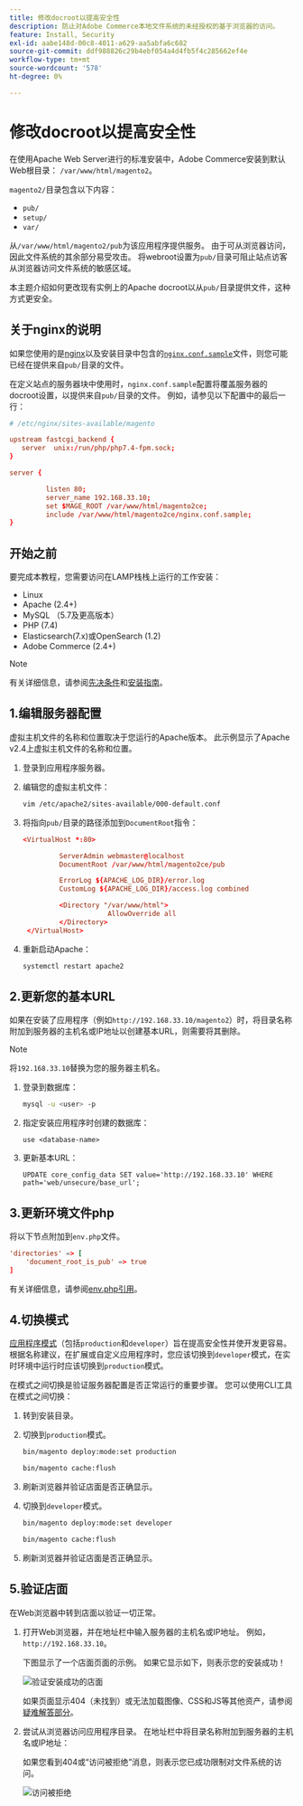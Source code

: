 ```yaml
---
title: 修改docroot以提高安全性
description: 防止对Adobe Commerce本地文件系统的未经授权的基于浏览器的访问。
feature: Install, Security
exl-id: aabe148d-00c8-4011-a629-aa5abfa6c682
source-git-commit: ddf988826c29b4ebf054a4d4fb5f4c285662ef4e
workflow-type: tm+mt
source-wordcount: '578'
ht-degree: 0%

---
```


# 修改docroot以提高安全性

在使用Apache Web Server进行的标准安装中，Adobe Commerce安装到默认Web根目录： `/var/www/html/magento2`。

`magento2/`目录包含以下内容：

- `pub/`
- `setup/`
- `var/`

从`/var/www/html/magento2/pub`为该应用程序提供服务。 由于可从浏览器访问，因此文件系统的其余部分易受攻击。
将webroot设置为`pub/`目录可阻止站点访客从浏览器访问文件系统的敏感区域。

本主题介绍如何更改现有实例上的Apache docroot以从`pub/`目录提供文件，这种方式更安全。

## 关于nginx的说明

如果您使用的是[nginx](../prerequisites/web-server/nginx.md)以及安装目录中包含的[`nginx.conf.sample`](https://github.com/magento/magento2/blob/2.4/nginx.conf.sample)文件，则您可能已经在提供来自`pub/`目录的文件。

在定义站点的服务器块中使用时，`nginx.conf.sample`配置将覆盖服务器的docroot设置，以提供来自`pub/`目录的文件。 例如，请参见以下配置中的最后一行：

```conf
# /etc/nginx/sites-available/magento

upstream fastcgi_backend {
   server  unix:/run/php/php7.4-fpm.sock;
}

server {

         listen 80;
         server_name 192.168.33.10;
         set $MAGE_ROOT /var/www/html/magento2ce;
         include /var/www/html/magento2ce/nginx.conf.sample;
}
```

## 开始之前

要完成本教程，您需要访问在LAMP栈栈上运行的工作安装：

- Linux
- Apache (2.4+)
- MySQL （5.7及更高版本）
- PHP (7.4)
- Elasticsearch(7.x)或OpenSearch (1.2)
- Adobe Commerce (2.4+)

>[!NOTE]
>
>有关详细信息，请参阅[先决条件](../prerequisites/overview.md)和[安装指南](../overview.md)。

## 1.编辑服务器配置

虚拟主机文件的名称和位置取决于您运行的Apache版本。 此示例显示了Apache v2.4上虚拟主机文件的名称和位置。

1. 登录到应用程序服务器。
1. 编辑您的虚拟主机文件：

   ```bash
   vim /etc/apache2/sites-available/000-default.conf
   ```

1. 将指向`pub/`目录的路径添加到`DocumentRoot`指令：

   ```conf
   <VirtualHost *:80>
   
            ServerAdmin webmaster@localhost
            DocumentRoot /var/www/html/magento2ce/pub
   
            ErrorLog ${APACHE_LOG_DIR}/error.log
            CustomLog ${APACHE_LOG_DIR}/access.log combined
   
            <Directory "/var/www/html">
                        AllowOverride all
            </Directory>
    </VirtualHost>
   ```

1. 重新启动Apache：

   ```bash
   systemctl restart apache2
   ```

## 2.更新您的基本URL

如果在安装了应用程序（例如`http://192.168.33.10/magento2`）时，将目录名称附加到服务器的主机名或IP地址以创建基本URL，则需要将其删除。

>[!NOTE]
>
>将`192.168.33.10`替换为您的服务器主机名。

1. 登录到数据库：

   ```bash
   mysql -u <user> -p
   ```

1. 指定安装应用程序时创建的数据库：

   ```shell
   use <database-name>
   ```

1. 更新基本URL：

   ```shell
   UPDATE core_config_data SET value='http://192.168.33.10' WHERE path='web/unsecure/base_url';
   ```

## 3.更新环境文件php

将以下节点附加到`env.php`文件。

```conf
'directories' => [
    'document_root_is_pub' => true
]
```

有关详细信息，请参阅[env.php引用](../../configuration/reference/config-reference-envphp.md)。

## 4.切换模式

[应用程序模式](../../configuration/bootstrap/application-modes.md)（包括`production`和`developer`）旨在提高安全性并使开发更容易。 根据名称建议，在扩展或自定义应用程序时，您应该切换到`developer`模式，在实时环境中运行时应该切换到`production`模式。

在模式之间切换是验证服务器配置是否正常运行的重要步骤。 您可以使用CLI工具在模式之间切换：

1. 转到安装目录。
1. 切换到`production`模式。

   ```bash
   bin/magento deploy:mode:set production
   ```

   ```bash
   bin/magento cache:flush
   ```

1. 刷新浏览器并验证店面是否正确显示。
1. 切换到`developer`模式。

   ```bash
   bin/magento deploy:mode:set developer
   ```

   ```bash
   bin/magento cache:flush
   ```

1. 刷新浏览器并验证店面是否正确显示。

## 5.验证店面

在Web浏览器中转到店面以验证一切正常。

1. 打开Web浏览器，并在地址栏中输入服务器的主机名或IP地址。 例如，`http://192.168.33.10`。

   下图显示了一个店面页面的示例。 如果它显示如下，则表示您的安装成功！

   ![验证安装成功的店面](../../assets/installation/install-success_store.png)

   如果页面显示404（未找到）或无法加载图像、CSS和JS等其他资产，请参阅[疑难解答部分](https://support.magento.com/hc/en-us/articles/360032994352)。

1. 尝试从浏览器访问应用程序目录。 在地址栏中将目录名称附加到服务器的主机名或IP地址：

   如果您看到404或“访问被拒绝”消息，则表示您已成功限制对文件系统的访问。

   ![访问被拒绝](../../assets/installation/access-denied.png)
